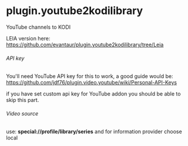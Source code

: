 # plugin.youtube2kodilibrary
YouTube channels to KODI

LEIA version here:
https://github.com/evantaur/plugin.youtube2kodilibrary/tree/Leia

###### API key

You'll need YouTube API key for this to work, a good guide would be:
https://github.com/jdf76/plugin.video.youtube/wiki/Personal-API-Keys

if you have set custom api key for YouTube addon you should be able to skip this part.

###### Video source
use:
**special://profile/library/series**
and for information provider choose local
